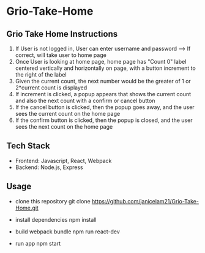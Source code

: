 # Grio-Take-Home


## Grio Take Home Instructions
1. If User is not logged in, User can enter username and password --> If correct, will take user to home page
2. Once User is looking at home page, home page has "Count 0" label centered vertically and horizontally on page, with a button increment to the right of the label
3. Given the current count, the next number would be the greater of 1 or 2*current count is displayed
4. If increment is clicked, a popup appears that shows the current count and also the next count with a confirm or cancel button
5. If the cancel button is clicked, then the popup goes away, and the user sees the current count on the home page
6. If the confirm button is clicked, then the popup is closed, and the user sees the next count on the home page


## Tech Stack
* Frontend: Javascript, React, Webpack
* Backend: Node.js, Express


## Usage
* clone this repository
git clone https://github.com/janicelam21/Grio-Take-Home.git

* install dependencies
npm install

* build webpack bundle
npm run react-dev

* run app
npm start
